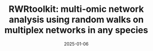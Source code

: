 ---
title: "RWRtoolkit: multi‑omic network analysis using random walks on multiplex networks in any species"
collection: publications
category: manuscripts
permalink: /publication/2025-01-06-rwrtoolkit-multi-omic-network-analysis
excerpt: 'GigaScience article introducing RWRtoolkit, a toolkit for random-walk restart analytics on multiplex biological networks.'
date: 2025-01-06
venue: 'GigaScience'
slidesurl: ''
paperurl: ''
bibtexurl: ''
citation: 'Kainer, D., Lane, M., Sullivan, K. A., et al. (2025). “RWRtoolkit: multi‑omic network analysis using random walks on multiplex networks in any species.” <i>GigaScience</i>.'
---